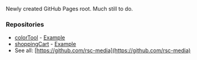 Newly created GitHub Pages root.  Much still to do.

### Repositories
* [colorTool](https://github.com/rsc-media/colorTool) - [Example](https://rsc-media.github.io/colorTool/)
* [shoppingCart](https://github.com/rsc-media/shoppingCart) - [Example](https://rsc-media.github.io/shoppingCart/)
* See all: [https://github.com/rsc-media](https://github.com/rsc-media)
